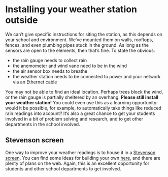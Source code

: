 # Installing your weather station outside

We can’t give specific instructions for siting the station, as this depends on your school and environment. We’ve mounted them on walls, rooftops, fences, and even plumbing pipes stuck in the ground. As long as the sensors are open to the elements, then that’s fine. To state the obvious:

- the rain gauge needs to collect rain 
- the anemometer and wind vane need to be in the wind
- the air sensor box needs to breathe
- the weather station needs to be connected to power and your network via an Ethernet cable

You may not be able to find an ideal location. Perhaps trees block the wind, or the rain gauge is partially sheltered by an overhang.  **Please still install your weather station!** You could even use this as a learning opportunity: would it be possible, for example, to automatically take things like reduced rain readings into account? It’s also a great chance to get your students involved in a bit of problem solving and research, and to get other departments in the school involved.


## Stevenson screen

One way to improve your weather readings is to house it in a [Stevenson screen](http://www.weatherforschools.me.uk/html/settingup.html). You can find some ideas for building your own [here](http://www.weatherforschools.me.uk/html/weatherboxes.html#homemade), and there are plenty of plans on the web. Again, this is an excellent opportunity for students and other school departments to get involved.
